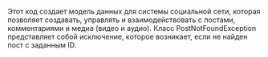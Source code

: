 Этот код создает модель данных для системы социальной сети, которая позволяет создавать, управлять и взаимодействовать с постами, комментариями и медиа (видео и аудио). 
Класс PostNotFoundException представляет собой исключение, которое возникает, если не найден пост с заданным ID.
